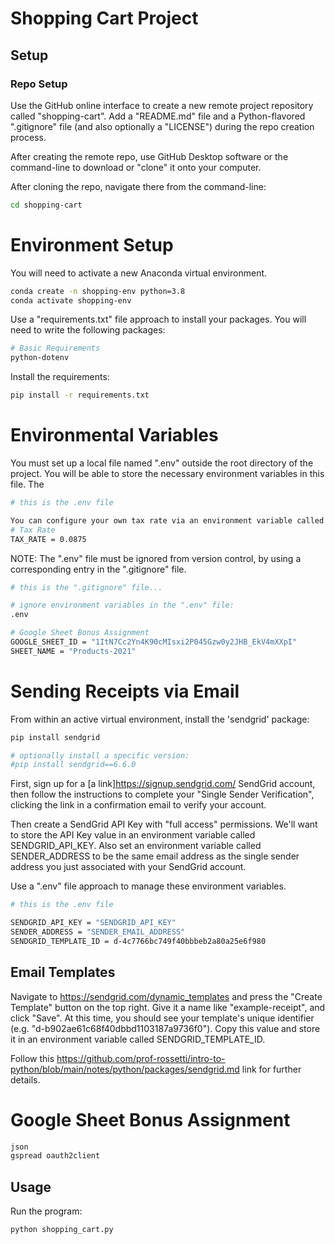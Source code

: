# Shopping Cart Project 

## Setup 

### Repo Setup 

Use the GitHub online interface to create a new remote project repository called "shopping-cart". Add a "README.md" file and a Python-flavored ".gitignore" file (and also optionally a "LICENSE") during the repo creation process. 

After creating the remote repo, use GitHub Desktop software or the command-line to download or "clone" it onto your computer.

After cloning the repo, navigate there from the command-line:

```sh
cd shopping-cart 
```

# Environment Setup 

You will need to activate a new Anaconda virtual environment.

```sh
conda create -n shopping-env python=3.8 
conda activate shopping-env
```

Use a "requirements.txt" file approach to install your packages. 
You will need to write the following packages: 

```sh
# Basic Requirements 
python-dotenv
```

Install the requirements: 
```sh
pip install -r requirements.txt
```

# Environmental Variables 

You must set up a local file named ".env" outside the root directory of the project. You will be able to store the necessary environment variables in this file. The 

```sh
# this is the .env file 

You can configure your own tax rate via an environment variable called TAX_RATE.
# Tax Rate 
TAX_RATE = 0.0875
```

NOTE: The ".env" file must be ignored from version control, by using a corresponding entry in the ".gitignore" file.

```sh
# this is the ".gitignore" file...

# ignore environment variables in the ".env" file:
.env
```

```sh
# Google Sheet Bonus Assignment 
GOOGLE_SHEET_ID = "1ItN7Cc2Yn4K90cMIsxi2P045Gzw0y2JHB_EkV4mXXpI"
SHEET_NAME = "Products-2021"
```


# Sending Receipts via Email 

From within an active virtual environment, install the 'sendgrid' package:

```sh
pip install sendgrid

# optionally install a specific version:
#pip install sendgrid==6.6.0
```

First, sign up for a [a link]https://signup.sendgrid.com/ SendGrid account, then follow the instructions to complete your "Single Sender Verification", clicking the link in a confirmation email to verify your account. 


Then create a SendGrid API Key with "full access" permissions. We'll want to store the API Key value in an environment variable called SENDGRID_API_KEY.
Also set an environment variable called SENDER_ADDRESS to be the same email address as the single sender address you just associated with your SendGrid account.

Use a ".env" file approach to manage these environment variables.

```sh
# this is the .env file 

SENDGRID_API_KEY = "SENDGRID_API_KEY"
SENDER_ADDRESS = "SENDER_EMAIL_ADDRESS" 
SENDGRID_TEMPLATE_ID = d-4c7766bc749f40bbbeb2a80a25e6f980
```

## Email Templates

Navigate to https://sendgrid.com/dynamic_templates and press the "Create Template" button on the top right. Give it a name like "example-receipt", and click "Save". At this time, you should see your template's unique identifier (e.g. "d-b902ae61c68f40dbbd1103187a9736f0"). Copy this value and store it in an environment variable called SENDGRID_TEMPLATE_ID.





Follow this https://github.com/prof-rossetti/intro-to-python/blob/main/notes/python/packages/sendgrid.md link for further details.

# Google Sheet Bonus Assignment 

```sh
json
gspread oauth2client
```

## Usage 

Run the program: 

```sh
python shopping_cart.py 
```

